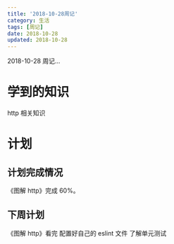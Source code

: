 ```yaml
---
title: '2018-10-28周记'
category: 生活
tags: [周记]
date: 2018-10-28
updated: 2018-10-28
---
```


2018-10-28 周记...

<!-- more -->

# 学到的知识

http 相关知识

# 计划

## 计划完成情况

《图解 http》完成 60%。

## 下周计划

《图解 http》看完
配置好自己的 eslint 文件
了解单元测试
